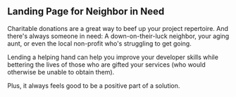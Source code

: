 ## Landing Page for Neighbor in Need

Charitable donations are a great way to beef up your project repertoire. And there's always someone in need: A down-on-their-luck neighbor, your aging aunt, or even the local non-profit who's struggling to get going. 

Lending a helping hand can help you improve your developer skills while bettering the lives of those who are gifted your services (who would otherwise be unable to obtain them). 

Plus, it always feels good to be a positive part of a solution.
